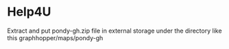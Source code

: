 # Help4U
Extract and put pondy-gh.zip file in external storage under the directory like this
graphhopper/maps/pondy-gh
